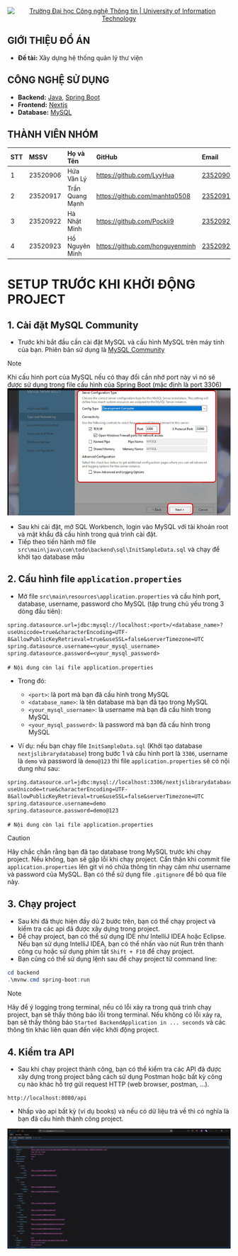 <p align="center">
  <a href="https://www.uit.edu.vn/" title="Trường Đại học Công nghệ Thông tin" style="border: none;">
    <img src="https://i.imgur.com/WmMnSRt.png" alt="Trường Đại học Công nghệ Thông tin | University of Information Technology">
  </a>
</p>



## GIỚI THIỆU ĐỒ ÁN

-    **Đề tài:** Xây dựng hệ thống quản lý thư viện

## CÔNG NGHỆ SỬ DỤNG

-    **Backend:** [Java](https://www.java.com/en/), [Spring Boot](https://docs.spring.io/spring-boot/docs/current/reference/htmlsingle/)
-    **Frontend:** [Nextjs](https://nextjs.org/)
-    **Database:** [MySQL](https://www.mysql.com/)

## THÀNH VIÊN NHÓM

| STT | MSSV     | Họ và Tên            | GitHub                            | Email                  |
| :-- | :------- | :------------------- | :-------------------------------- | :--------------------- |
| 1   | 23520906 | Hứa Văn Lý           | https://github.com/LyyHua         | 23520906@gm.uit.edu.vn |
| 2   | 23520917 | Trần Quang Mạnh      | https://github.com/manhtq0508     | 23520917@gm.uit.edu.vn |
| 3   | 23520922 | Hà Nhật Minh         | https://github.com/Pockii9        | 23520922@gm.uit.edu.vn |
| 4   | 23520923 | Hồ Nguyên Minh       | https://github.com/honguyenminh   | 23520923@gm.uit.edu.vn |

# SETUP TRƯỚC KHI KHỞI ĐỘNG PROJECT

## 1. Cài đặt MySQL Community

- Trước khi bắt đầu cần cài đặt MySQL và cấu hình MySQL trên máy tính của bạn. Phiên bản sử dụng là [MySQL Community](https://dev.mysql.com/downloads/installer/)

> [!NOTE]
> Khi cấu hình port của MySQL nếu có thay đổi cần nhớ port này vì nó sẽ được sử dụng trong file cấu hình của Spring Boot (mặc định là port 3306)
> ![MySQL Port](assets/images/port_config.png)

- Sau khi cài đặt, mở SQL Workbench, login vào MySQL với tài khoản root và mật khẩu đã cấu hình trong quá trình cài đặt.
- Tiếp theo tiến hành mở file `src\main\java\com\todo\backend\sql\InitSampleData.sql` và chạy để khởi tạo database mẫu

## 2. Cấu hình file `application.properties`

- Mở file `src\main\resources\application.properties` và cấu hình port, database, username, password cho MySQL (tập trung chủ yếu trong 3 dòng đầu tiên):

```properties
spring.datasource.url=jdbc:mysql://localhost:<port>/<database_name>?useUnicode=true&characterEncoding=UTF-8&allowPublicKeyRetrieval=true&useSSL=false&serverTimezone=UTC
spring.datasource.username=<your_mysql_username>
spring.datasource.password=<your_mysql_password>

# Nội dung còn lại file application.properties
```

- Trong đó:
  - `<port>`: là port mà bạn đã cấu hình trong MySQL
  - `<database_name>`: là tên database mà bạn đã tạo trong MySQL
  - `<your_mysql_username>`: là username mà bạn đã cấu hình trong MySQL
  - `<your_mysql_password>`: là password mà bạn đã cấu hình trong MySQL

- Ví dụ: nếu bạn chạy file `InitSampleData.sql` (Khởi tạo database `nextjslibrarydatabase`) trong bước 1 và cấu hình port là `3306`, username là `demo` và password là `demo@123` thì file `application.properties` sẽ có nội dung như sau:

```properties
spring.datasource.url=jdbc:mysql://localhost:3306/nextjslibrarydatabase?useUnicode=true&characterEncoding=UTF-8&allowPublicKeyRetrieval=true&useSSL=false&serverTimezone=UTC
spring.datasource.username=demo
spring.datasource.password=demo@123

# Nội dung còn lại file application.properties
```

> [!CAUTION]
> Hãy chắc chắn rằng bạn đã tạo database trong MySQL trước khi chạy project. Nếu không, bạn sẽ gặp lỗi khi chạy project.
> Cẩn thận khi commit file `application.properties` lên git vì nó chứa thông tin nhạy cảm như username và password của MySQL. Bạn có thể sử dụng file `.gitignore` để bỏ qua file này.

## 3. Chạy project

- Sau khi đã thực hiện đầy dủ 2 bước trên, bạn có thể chạy project và kiểm tra các api đã được xây dựng trong project.
- Để chạy project, bạn có thể sử dụng IDE như IntelliJ IDEA hoặc Eclipse. Nếu bạn sử dụng IntelliJ IDEA, bạn có thể nhấn vào nút Run trên thanh công cụ hoặc sử dụng phím tắt `Shift + F10` để chạy project.
- Bạn cũng có thể sử dụng lệnh sau để chạy project từ command line:

```powershell
cd backend
.\mvnw.cmd spring-boot:run
```

> [!NOTE]
> Hãy để ý logging trong terminal, nếu có lỗi xảy ra trong quá trình chạy project, bạn sẽ thấy thông báo lỗi trong terminal. Nếu không có lỗi xảy ra, bạn sẽ thấy thông báo `Started BackendApplication in ... seconds` và các thông tin khác liên quan đến việc khởi động project.

## 4. Kiểm tra API

- Sau khi chạy project thành công, bạn có thể kiểm tra các API đã được xây dựng trong project bằng cách sử dụng Postman hoặc bất kỳ công cụ nào khác hỗ trợ gửi request HTTP (web browser, postman, ...).

```link
http://localhost:8080/api
```

- Nhấp vào api bất kỳ (ví dụ books) và nếu có dữ liệu trả về thì có nghĩa là bạn đã cấu hình thành công project.

![Book API](assets/images/book_api_response.png)